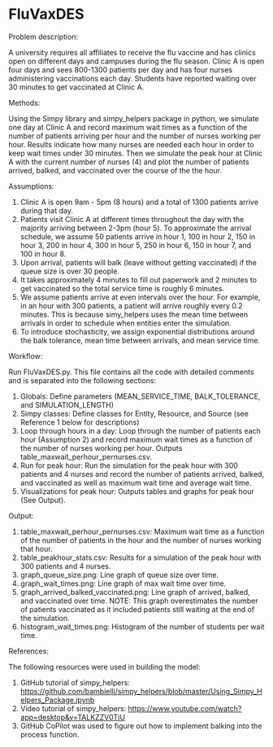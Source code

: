 # FluVaxDES
Problem description: 

A university requires all affiliates to receive the flu vaccine and has clinics open on different days and campuses during the flu season. Clinic A is open four days and sees 800-1300 patients per day and has four nurses administering vaccinations each day. Students have reported waiting over 30 minutes to get vaccinated at Clinic A. 

Methods: 

Using the Simpy library and simpy_helpers package in python, we simulate one day at Clinic A and record maximum wait times as a function of the number of patients arriving per hour and the number of nurses working per hour. Results indicate how many nurses are needed each hour in order to keep wait times under 30 minutes. Then we simulate the peak hour at Clinic A with the current number of nurses (4) and plot the number of patients arrived, balked, and vaccinated over the course of the the hour. 

Assumptions:

1. Clinic A is open 9am - 5pm (8 hours) and a total of 1300 patients arrive during that day.
2. Patients visit Clinic A at different times throughout the day with the majority arriving between 2-3pm (hour 5). To approximate the arrival schedule, we assume 50 patients arrive in hour 1, 100 in hour 2, 150 in hour 3, 200 in hour 4, 300 in hour 5, 250 in hour 6, 150 in hour 7, and 100 in hour 8.
3. Upon arrival, patients will balk (leave without getting vaccinated) if the queue size is over 30 people.
4. It takes approximately 4 minutes to fill out paperwork and 2 minutes to get vaccinated so the total service time is roughly 6 minutes.
5. We assume patients arrive at even intervals over the hour. For example, in an hour with 300 patients, a patient will arrive roughly every 0.2 minutes. This is because simy_helpers uses the mean time between arrivals in order to schedule when entities enter the simulation.
6. To introduce stochasticity, we assign exponential distributions around the balk tolerance, mean time between arrivals, and mean service time.

Workflow:

Run FluVaxDES.py. This file contains all the code with detailed comments and is separated into the following sections: 
1. Globals: Define parameters (MEAN_SERVICE_TIME, BALK_TOLERANCE, and SIMULATION_LENGTH)
2. Simpy classes: Define classes for Entity, Resource, and Source (see Reference 1 below for descriptions)
3. Loop through hours in a day: Loop through the number of patients each hour (Assumption 2) and record maximum wait times as a function of the number of nurses working per hour. Outputs table_maxwait_perhour_pernurses.csv.
4. Run for peak hour: Run the simulation for the peak hour with 300 patients and 4 nurses and record the number of patients arrived, balked, and vaccinated as well as maximum wait time and average wait time.
5. Visualizations for peak hour: Outputs tables and graphs for peak hour (See Output).

Output:

1. table_maxwait_perhour_pernurses.csv: Maximum wait time as a function of the number of patients in the hour and the number of nurses working that hour.
2. table_peakhour_stats.csv: Results for a simulation of the peak hour with 300 patients and 4 nurses.
3. graph_queue_size.png: Line graph of queue size over time.
4. graph_wait_times.png: Line graph of max wait time over time.
5. graph_arrived_balked_vaccinated.png: Line graph of arrived, balked, and vaccinated over time. NOTE: This graph overestimates the number of patients vaccinated as it included patients still waiting at the end of the simulation.
6. histogram_wait_times.png: Histogram of the number of students per wait time.

References:

The following resources were used in building the model:
1. GitHub tutorial of simpy_helpers: https://github.com/bambielli/simpy_helpers/blob/master/Using_Simpy_Helpers_Package.ipynb
2. Video tutorial of simpy_helpers: https://www.youtube.com/watch?app=desktop&v=TALKZZV0TiU
3. GitHub CoPilot was used to figure out how to implement balking into the process function.








